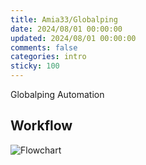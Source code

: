 ```yaml
---
title: Amia33/Globalping
date: 2024/08/01 00:00:00
updated: 2024/08/01 00:00:00
comments: false
categories: intro
sticky: 100
---
```


Globalping Automation

## Workflow

![Flowchart](https://ping.amia.work/flowchart.png)
